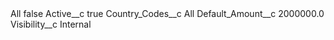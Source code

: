 <?xml version="1.0" encoding="UTF-8"?>
<CustomMetadata xmlns="http://soap.sforce.com/2006/04/metadata" xmlns:xsi="http://www.w3.org/2001/XMLSchema-instance" xmlns:xsd="http://www.w3.org/2001/XMLSchema">
    <label>All</label>
    <protected>false</protected>
    <values>
        <field>Active__c</field>
        <value xsi:type="xsd:boolean">true</value>
    </values>
    <values>
        <field>Country_Codes__c</field>
        <value xsi:type="xsd:string">All</value>
    </values>
    <values>
        <field>Default_Amount__c</field>
        <value xsi:type="xsd:double">2000000.0</value>
    </values>
    <values>
        <field>Visibility__c</field>
        <value xsi:type="xsd:string">Internal</value>
    </values>
</CustomMetadata>
